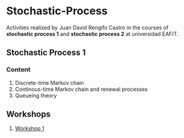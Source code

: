 # Stochastic-Process
Activities realized by Juan David Rengifo Castro in the courses of **stochastic process 1** and **stochastic process 2** at universidad EAFIT.

## Stochastic Process 1

### Content
1. Discrete-time Markov chain
2. Continous-time Markov chain and renewal processes
3. Queueing theory

## Workshops
1. [Workshop 1](https://jdrengifoc.github.io/Stochastic-Process/PE-Taller%20seguimiento%201.html)
